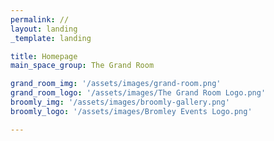 ```yaml
---
permalink: //
layout: landing
_template: landing

title: Homepage
main_space_group: The Grand Room

grand_room_img: '/assets/images/grand-room.png'
grand_room_logo: '/assets/images/The Grand Room Logo.png'
broomly_img: '/assets/images/broomly-gallery.png'
broomly_logo: '/assets/images/Bromley Events Logo.png'

---
```



